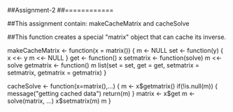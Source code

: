 ##Assignment-2
##============

##This assignment contain: makeCacheMatrix and cacheSolve

##This function creates a special "matrix" object that can cache its inverse.

makeCacheMatrix <- function(x = matrix()) {
        m <- NULL
        set <- function(y) {
                x <<- y
                m <<- NULL
        }
        get <- function() x
        setmatrix <- function(solve) m <<- solve
        getmatrix <- function() m
        list(set = set, get = get,
             setmatrix = setmatrix,
             getmatrix = getmatrix)
}


cacheSolve <- function(x=matrix(),...) {
        m <- x$getmatrix()
        if(!is.null(m)) {
                message("getting cached data")
                return(m)
        }
        matrix <- x$get
        m <- solve(matrix, ...)
        x$setmatrix(m)
        m
}

